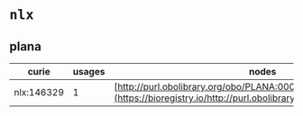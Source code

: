# `nlx`
## plana
| curie      |   usages | nodes                                                                                                               |
|------------|----------|---------------------------------------------------------------------------------------------------------------------|
| nlx:146329 |        1 | [http://purl.obolibrary.org/obo/PLANA:0000097](https://bioregistry.io/http://purl.obolibrary.org/obo/PLANA:0000097) |
